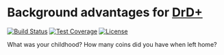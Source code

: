 # Background advantages for [DrD+](http://www.altar.cz/drdplus/)

[![Build Status](https://travis-ci.org/jaroslavtyc/drd-plus-background.svg?branch=master)](https://travis-ci.org/jaroslavtyc/drd-plus-background)
[![Test Coverage](https://codeclimate.com/github/jaroslavtyc/drd-plus-background/badges/coverage.svg)](https://codeclimate.com/github/jaroslavtyc/drd-plus-background/coverage)
[![License](https://poser.pugx.org/drd-plus/background/license)](https://packagist.org/packages/drd-plus/background)

What was your childhood? How many coins did you have when left home?

